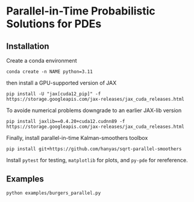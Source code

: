 # Parallel-in-Time Probabilistic Solutions for PDEs

## Installation
 
Create a conda environment
    
    conda create -n NAME python=3.11

then install a GPU-supported version of JAX
 
    pip install -U "jax[cuda12_pip]" -f https://storage.googleapis.com/jax-releases/jax_cuda_releases.html
     
To avoide numerical problems downgrade to an earlier JAX-lib version
 
    pip install jaxlib==0.4.20+cuda12.cudnn89 -f https://storage.googleapis.com/jax-releases/jax_cuda_releases.html

Finally, install parallel-in-time Kalman-smoothers toolbox

    pip install git+https://github.com/hanyas/sqrt-parallel-smoothers

Install `pytest` for testing, `matplotlib` for plots, and `py-pde` for rereference.

 ## Examples
 
    python examples/burgers_parallel.py
